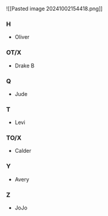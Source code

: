 ![[Pasted image 20241002154418.png]]

### H
- Oliver
### OT/X
- Drake B
### Q
- Jude
### T
- Levi
### TO/X
- Calder
### Y
- Avery
### Z
- JoJo